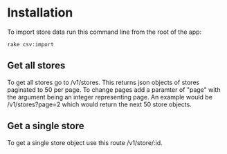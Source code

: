 # Installation

To import store data run this command line from the root of the app:

`rake csv:import`

## Get all stores

To get all stores go to /v1/stores. This returns json objects of stores paginated to 50 per page. To change pages add a paramter of "page" with the argument being an integer representing page. An example would be /v1/stores?page=2 which would return the next 50 store objects.

## Get a single store
To get a single store object use this route /v1/store/:id.
